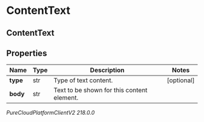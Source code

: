 # ContentText

## ContentText

## Properties

|Name | Type | Description | Notes|
|------------ | ------------- | ------------- | -------------|
| **type** | str | Type of text content. | [optional] |
| **body** | str | Text to be shown for this content element. | |



_PureCloudPlatformClientV2 218.0.0_
